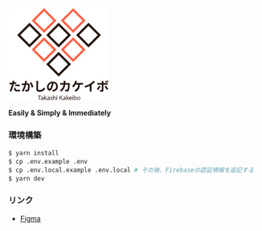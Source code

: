 <img src="logo.png" width="200px">

**Easily & Simply & Immediately**

### 環境構築

```bash
$ yarn install
$ cp .env.example .env
$ cp .env.local.example .env.local # その後、Firebaseの認証情報を追記する
$ yarn dev
```

### リンク

- [Figma](https://www.figma.com/file/kOALoH5sNvMtIAhQvHTTyb/takakeibo)

